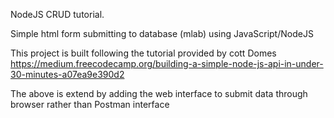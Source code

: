 NodeJS CRUD tutorial. 

Simple html form submitting to database (mlab) using JavaScript/NodeJS

This project is built following the tutorial provided by cott Domes
https://medium.freecodecamp.org/building-a-simple-node-js-api-in-under-30-minutes-a07ea9e390d2

The above is extend by adding the web interface to submit data through browser rather than Postman interface